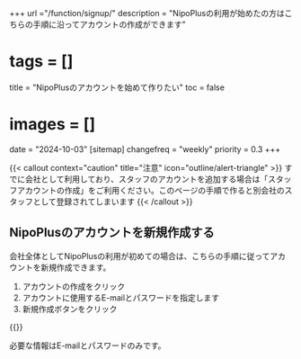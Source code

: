 +++
url ="/function/signup/"
description = "NipoPlusの利用が始めたの方はこちらの手順に沿ってアカウントの作成ができます"
# tags = []
title = "NipoPlusのアカウントを始めて作りたい"
toc = false
# images = []
date = "2024-10-03"
[sitemap]
  changefreq = "weekly"
  priority = 0.3
+++

{{< callout context="caution" title="注意" icon="outline/alert-triangle" >}}
すでに会社として利用しており、スタッフのアカウントを追加する場合は「スタッフアカウントの作成」をご利用ください。このページの手順で作ると別会社のスタッフとして登録されてしまいます
{{< /callout >}}

## NipoPlusのアカウントを新規作成する

会社全体としてNipoPlusの利用が初めての場合は、こちらの手順に従ってアカウントを新規作成できます。

1. アカウントの作成をクリック
2. アカウントに使用するE-mailとパスワードを指定します
3. 新規作成ボタンをクリック

{{<iTablet filename="signup" msg="初めて利用する際はアカウントを作ってね" alice="shield">}}

必要な情報はE-mailとパスワードのみです。

